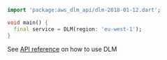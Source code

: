 ```dart
import 'package:aws_dlm_api/dlm-2018-01-12.dart';

void main() {
  final service = DLM(region: 'eu-west-1');
}
```

See [API reference](https://pub.dev/documentation/aws_dlm_api/latest/dlm-2018-01-12/DLM-class.html) on how to use DLM
